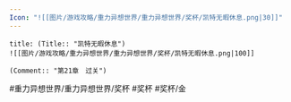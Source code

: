 ```yaml
---
Icon: "![[图片/游戏攻略/重力异想世界/重力异想世界/奖杯/凯特无暇休息.png|30]]"
---
```

```ad-common-gold-trophy
title: (Title:: "凯特无暇休息")
![[图片/游戏攻略/重力异想世界/重力异想世界/奖杯/凯特无暇休息.png|100]]

(Comment:: "第21章　过关")
```

#重力异想世界/重力异想世界/奖杯 #奖杯 #奖杯/金
